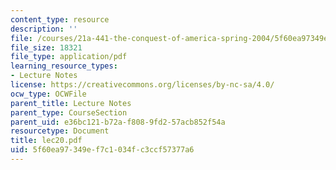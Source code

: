 ```yaml
---
content_type: resource
description: ''
file: /courses/21a-441-the-conquest-of-america-spring-2004/5f60ea97349ef7c1034fc3ccf57377a6_lec20.pdf
file_size: 18321
file_type: application/pdf
learning_resource_types:
- Lecture Notes
license: https://creativecommons.org/licenses/by-nc-sa/4.0/
ocw_type: OCWFile
parent_title: Lecture Notes
parent_type: CourseSection
parent_uid: e36bc121-b72a-f808-9fd2-57acb852f54a
resourcetype: Document
title: lec20.pdf
uid: 5f60ea97-349e-f7c1-034f-c3ccf57377a6
---
```

